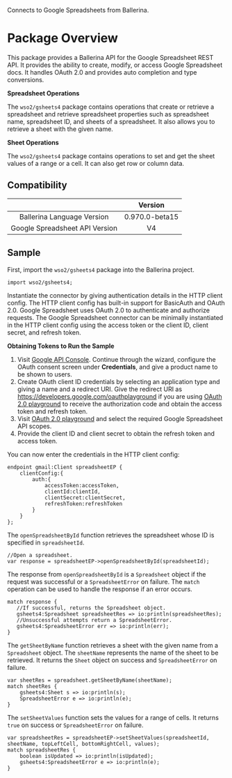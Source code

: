 Connects to Google Spreadsheets from Ballerina.

# Package Overview

This package provides a Ballerina API for the Google Spreadsheet REST API. It provides the ability to create, modify, or access Google Spreadsheet docs. It handles OAuth 2.0 and provides auto completion and type conversions.

**Spreadsheet Operations**

The `wso2/gsheets4` package contains operations that create or retrieve a spreadsheet and retrieve spreadsheet properties such as spreadsheet name, spreadsheet ID, and sheets of a spreadsheet. It also allows you to retrieve a sheet with the given name.

**Sheet Operations**

The `wso2/gsheets4` package contains operations to set and get the sheet values of a range or a cell. It can also get row or column data.

## Compatibility

|                                 |       Version                  |
|  :---------------------------:  |  :---------------------------: |
|  Ballerina Language Version     |   0.970.0-beta15               |
|  Google Spreadsheet API Version |   V4                           |

## Sample

First, import the `wso2/gsheets4` package into the Ballerina project.

```ballerina
import wso2/gsheets4;
```

Instantiate the connector by giving authentication details in the HTTP client config. The HTTP client config has built-in support for BasicAuth and OAuth 2.0. Google Spreadsheet uses OAuth 2.0 to authenticate and authorize requests. The Google Spreadsheet connector can be minimally instantiated in the HTTP client config using the access token or the client ID, client secret, and refresh token.

**Obtaining Tokens to Run the Sample**

1. Visit [Google API Console](https://console.developers.google.com). Continue through the wizard, configure the OAuth consent screen under **Credentials**, and give a product name to be shown to users.
2. Create OAuth client ID credentials by selecting an application type and giving a name and a redirect URI. Give the redirect URI as https://developers.google.com/oauthplayground if you are using [OAuth 2.0 playground](https://developers.google.com/oauthplayground) to receive the authorization code and obtain the access token and refresh token.
3. Visit [OAuth 2.0 playground](https://developers.google.com/oauthplayground) and select the required Google Spreadsheet API scopes.
4. Provide the client ID and client secret to obtain the refresh token and access token.

You can now enter the credentials in the HTTP client config:
```ballerina
endpoint gmail:Client spreadsheetEP {
    clientConfig:{
        auth:{
            accessToken:accessToken,
            clientId:clientId,
            clientSecret:clientSecret,
            refreshToken:refreshToken
        }
    }
};
```

The `openSpreadsheetById` function retrieves the spreadsheet whose ID is specified in `spreadsheetId`.
```ballerina
//Open a spreadsheet.
var response = spreadsheetEP->openSpreadsheetById(spreadsheetId);
```

The response from `openSpreadsheetById` is a `Spreadsheet` object if the request was successful or a `SpreadsheetError` on failure. The `match` operation can be used to handle the response if an error occurs.
```ballerina
match response {
   //If successful, returns the Spreadsheet object.
   gsheets4:Spreadsheet spreadsheetRes => io:println(spreadsheetRes);
   //Unsuccessful attempts return a SpreadsheetError.
   gsheets4:SpreadsheetError err => io:println(err);
}
```

The `getSheetByName` function retrieves a sheet with the given name from a `Spreadsheet` object. The `sheetName` represents the name of the sheet to be retrieved. It returns the `Sheet` object on success and `SpreadsheetError` on failure.
```ballerina
var sheetRes = spreadsheet.getSheetByName(sheetName);
match sheetRes {
    gsheets4:Sheet s => io:println(s);
    SpreadsheetError e => io:println(e);
}
```

The `setSheetValues` function sets the values for a range of cells. It returns `true` on success or `SpreadsheetError` on failure.
```ballerina
var spreadsheetRes = spreadsheetEP->setSheetValues(spreadsheetId, sheetName, topLeftCell, bottomRightCell, values);
match spreadsheetRes {
    boolean isUpdated => io:println(isUpdated);
    gsheets4:SpreadsheetError e => io:println(e);
}
```
